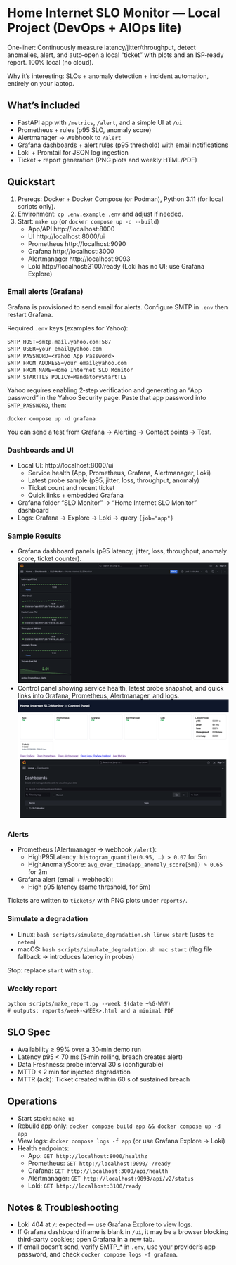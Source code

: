 # Home Internet SLO Monitor — Local Project (DevOps + AIOps lite)

One‑liner: Continuously measure latency/jitter/throughput, detect anomalies, alert, and auto‑open a local “ticket” with plots and an ISP‑ready report. 100% local (no cloud).

Why it’s interesting: SLOs + anomaly detection + incident automation, entirely on your laptop.

## What’s included
- FastAPI app with `/metrics`, `/alert`, and a simple UI at `/ui`
- Prometheus + rules (p95 SLO, anomaly score)
- Alertmanager → webhook to `/alert`
- Grafana dashboards + alert rules (p95 threshold) with email notifications
- Loki + Promtail for JSON log ingestion
- Ticket + report generation (PNG plots and weekly HTML/PDF)

## Quickstart
1. Prereqs: Docker + Docker Compose (or Podman), Python 3.11 (for local scripts only).
2. Environment: `cp .env.example .env` and adjust if needed.
3. Start: `make up` (or `docker compose up -d --build`)
   - App/API http://localhost:8000
   - UI http://localhost:8000/ui
   - Prometheus http://localhost:9090
   - Grafana http://localhost:3000
   - Alertmanager http://localhost:9093
   - Loki http://localhost:3100/ready (Loki has no UI; use Grafana Explore)

### Email alerts (Grafana)
Grafana is provisioned to send email for alerts. Configure SMTP in `.env` then restart Grafana.

Required `.env` keys (examples for Yahoo):
```
SMTP_HOST=smtp.mail.yahoo.com:587
SMTP_USER=your_email@yahoo.com
SMTP_PASSWORD=<Yahoo App Password>
SMTP_FROM_ADDRESS=your_email@yahoo.com
SMTP_FROM_NAME=Home Internet SLO Monitor
SMTP_STARTTLS_POLICY=MandatoryStartTLS
```

Yahoo requires enabling 2‑step verification and generating an “App password” in the Yahoo Security page. Paste that app password into `SMTP_PASSWORD`, then:
```
docker compose up -d grafana
```
You can send a test from Grafana → Alerting → Contact points → Test.

### Dashboards and UI
- Local UI: http://localhost:8000/ui
  - Service health (App, Prometheus, Grafana, Alertmanager, Loki)
  - Latest probe sample (p95, jitter, loss, throughput, anomaly)
  - Ticket count and recent ticket
  - Quick links + embedded Grafana
- Grafana folder “SLO Monitor” → “Home Internet SLO Monitor” dashboard
- Logs: Grafana → Explore → Loki → query `{job="app"}`

### Sample Results
- Grafana dashboard panels (p95 latency, jitter, loss, throughput, anomaly score, ticket counter).  
  ![Grafana SLO dashboard](docs/images/grafana-dashboard.png)
- Control panel showing service health, latest probe snapshot, and quick links into Grafana, Prometheus, Alertmanager, and logs.  
  ![FastAPI control panel](docs/images/ui-control-panel.png)

### Alerts
- Prometheus (Alertmanager → webhook `/alert`):
  - HighP95Latency: `histogram_quantile(0.95, …) > 0.07` for 5m
  - HighAnomalyScore: `avg_over_time(app_anomaly_score[5m]) > 0.65` for 2m
- Grafana alert (email + webhook):
  - High p95 latency (same threshold, for 5m)

Tickets are written to `tickets/` with PNG plots under `reports/`.

### Simulate a degradation
- Linux: `bash scripts/simulate_degradation.sh linux start` (uses `tc netem`)
- macOS: `bash scripts/simulate_degradation.sh mac start` (flag file fallback → introduces latency in probes)

Stop: replace `start` with `stop`.

### Weekly report
```
python scripts/make_report.py --week $(date +%G-W%V)
# outputs: reports/week-<WEEK>.html and a minimal PDF
```

## SLO Spec
- Availability ≥ 99% over a 30‑min demo run
- Latency p95 < 70 ms (5‑min rolling, breach creates alert)
- Data Freshness: probe interval 30 s (configurable)
- MTTD < 2 min for injected degradation
- MTTR (ack): Ticket created within 60 s of sustained breach

## Operations
- Start stack: `make up`
- Rebuild app only: `docker compose build app && docker compose up -d app`
- View logs: `docker compose logs -f app` (or use Grafana Explore → Loki)
- Health endpoints:
  - App: `GET http://localhost:8000/healthz`
  - Prometheus: `GET http://localhost:9090/-/ready`
  - Grafana: `GET http://localhost:3000/api/health`
  - Alertmanager: `GET http://localhost:9093/api/v2/status`
  - Loki: `GET http://localhost:3100/ready`

## Notes & Troubleshooting
- Loki 404 at `/`: expected — use Grafana Explore to view logs.
- If Grafana dashboard iframe is blank in `/ui`, it may be a browser blocking third‑party cookies; open Grafana in a new tab.
- If email doesn’t send, verify SMTP_* in `.env`, use your provider’s app password, and check `docker compose logs -f grafana`.
